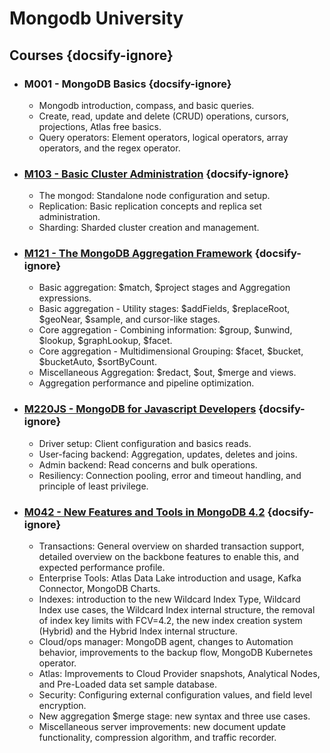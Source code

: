 # Mongodb University

## Courses {docsify-ignore}

- ### M001 - MongoDB Basics {docsify-ignore}
    - Mongodb introduction, compass, and basic queries.
    - Create, read, update and delete (CRUD) operations, cursors, projections, Atlas free basics.
    - Query operators: Element operators, logical operators, array operators, and the regex operator.

- ### [M103 - Basic Cluster Administration](/mongodb/university/m103.md) {docsify-ignore}
    - The mongod: Standalone node configuration and setup.
    - Replication: Basic replication concepts and replica set administration.
    - Sharding: Sharded cluster creation and management.

- ### [M121 - The MongoDB Aggregation Framework](/mongodb/university/m121.md) {docsify-ignore}
    - Basic aggregation: $match, $project stages and Aggregation expressions.
    - Basic aggregation - Utility stages: $addFields, $replaceRoot, $geoNear, $sample, and cursor-like stages.
    - Core aggregation - Combining information: $group, $unwind, $lookup, $graphLookup, $facet.
    - Core aggregation - Multidimensional Grouping: $facet, $bucket, $bucketAuto, $sortByCount.
    - Miscellaneous Aggregation: $redact, $out, $merge and views.
    - Aggregation performance and pipeline optimization.

- ### [M220JS - MongoDB for Javascript Developers](/mongodb/university/m220js.md) {docsify-ignore}
    - Driver setup: Client configuration and basics reads.
    - User-facing backend: Aggregation, updates, deletes and joins.
    - Admin backend: Read concerns and bulk operations.
    - Resiliency: Connection pooling, error and timeout handling, and principle of least privilege.

- ### [M042 - New Features and Tools in MongoDB 4.2](/mongodb/university/m042.md) {docsify-ignore}
    - Transactions: General overview on sharded transaction support, detailed overview on the backbone features to enable this, and expected performance profile.
    - Enterprise Tools: Atlas Data Lake introduction and usage, Kafka Connector, MongoDB Charts.
    - Indexes: introduction to the new Wildcard Index Type, Wildcard Index use cases, the Wildcard Index internal structure, the removal of index key limits with FCV=4.2, the new index creation system (Hybrid) and the Hybrid Index internal structure.
    - Cloud/ops manager: MongoDB agent, changes to Automation behavior, improvements to the backup flow, MongoDB Kubernetes operator.
    - Atlas: Improvements to Cloud Provider snapshots, Analytical Nodes, and Pre-Loaded data set sample database.
    - Security: Configuring external configuration values, and field level encryption.
    - New aggregation $merge stage: new syntax and three use cases.
    - Miscellaneous server improvements: new document update functionality, compression algorithm, and traffic recorder.